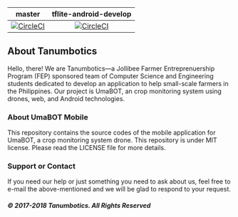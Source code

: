 | master | tflite-android-develop |
|:------:|:----------------------:|
| [![CircleCI](https://circleci.com/gh/Tanumbotics/UmaBOT-Mobile/tree/master.svg?style=svg)](https://circleci.com/gh/Tanumbotics/UmaBOT-Mobile/tree/master) | [![CircleCI](https://circleci.com/gh/Tanumbotics/UmaBOT-Mobile/tree/tflite-android-develop.svg?style=svg)](https://circleci.com/gh/Tanumbotics/UmaBOT-Mobile/tree/tflite-android-develop)
## About Tanumbotics

Hello, there! We are Tanumbotics&mdash;a Jollibee Farmer Entreprenuership Program (FEP) sponsored team of Computer Science and Engineering students dedicated to develop an application to help small-scale farmers in the Philippines. Our project is UmaBOT, an crop monitoring system using drones, web, and Android technologies. 

### About UmaBOT Mobile

This repository contains the source codes of the mobile application for UmaBOT, a crop monitoring system drone. This repository is under MIT license. Please read the LICENSE file for more details.

### Support or Contact

If you need our help or just something you need to ask about us, feel free to e-mail the above-mentioned and we will be glad to respond to your request.

##### &copy; 2017-2018 Tanumbotics. All Rights Reserved
